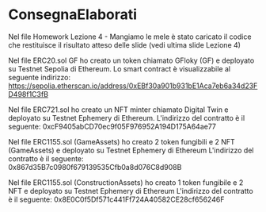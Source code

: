 # ConsegnaElaborati

Nel file Homework Lezione 4 - Mangiamo le mele è stato caricato il codice che restituisce il risultato atteso delle slide (vedi ultima slide Lezione 4)

Nel file ERC20.sol GF ho creato un token chiamato GFloky (GF) e deployato su Testnet Sepolia di Ethereum.
Lo smart contract è visualizzabile al seguente indirizzo: https://sepolia.etherscan.io/address/0xEBf30a901b931bE1Aca7eb6a34d23FD498f1C3fB

Nel file ERC721.sol ho creato un NFT minter chiamato Digital Twin e deployato su Testnet Ephemery di Ethereum.
L'indirizzo del contratto è il seguente: 0xcF9405abCD70ec9f05F976952A194D175A64ae77

Nel file ERC1155.sol (GameAssets) ho creato 2 token fungibili e 2 NFT (GameAssets) e deployato su Testnet Ephemery di Ethereum
L'indirizzo del contratto è il seguente: 0x867d35B7c0980f679139535Cfb0a8d076C8d908B

Nel file ERC1155.sol (ConstructionAssets) ho creato 1 token fungibile e 2 NFT e deployato su Testnet Ephemery di Ethereum
L'indirizzo del contratto è il seguente: 0x8E0C0f5Df571c441Ff724A40582CE28cf656246F
